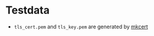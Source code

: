 # Testdata

- `tls_cert.pem` and `tls_key.pem` are generated by [mkcert](https://github.com/FiloSottile/mkcert)